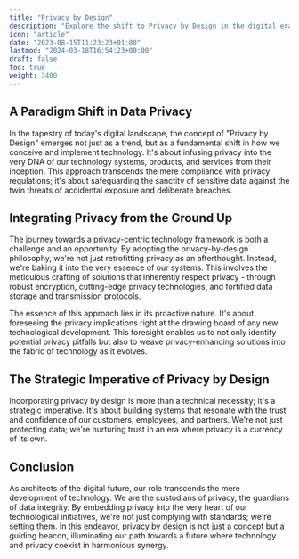 ```yaml
---
title: "Privacy by Design"
description: "Explore the shift to Privacy by Design in the digital era. A proactive data protection and trust-building strategy for technology development."
icon: "article"
date: "2023-08-15T11:23:23+01:00"
lastmod: "2024-03-18T16:54:23+00:00"
draft: false
toc: true
weight: 3400
---
```


## A Paradigm Shift in Data Privacy

In the tapestry of today's digital landscape, the concept of "Privacy by Design" emerges not just as a trend, but as a fundamental shift in how we conceive and implement technology. It's about infusing privacy into the very DNA of our technology systems, products, and services from their inception. This approach transcends the mere compliance with privacy regulations; it's about safeguarding the sanctity of sensitive data against the twin threats of accidental exposure and deliberate breaches.

## Integrating Privacy from the Ground Up

The journey towards a privacy-centric technology framework is both a challenge and an opportunity. By adopting the privacy-by-design philosophy, we're not just retrofitting privacy as an afterthought. Instead, we're baking it into the very essence of our systems. This involves the meticulous crafting of solutions that inherently respect privacy - through robust encryption, cutting-edge privacy technologies, and fortified data storage and transmission protocols.

The essence of this approach lies in its proactive nature. It's about foreseeing the privacy implications right at the drawing board of any new technological development. This foresight enables us to not only identify potential privacy pitfalls but also to weave privacy-enhancing solutions into the fabric of technology as it evolves.

## The Strategic Imperative of Privacy by Design

Incorporating privacy by design is more than a technical necessity; it's a strategic imperative. It's about building systems that resonate with the trust and confidence of our customers, employees, and partners. We're not just protecting data; we're nurturing trust in an era where privacy is a currency of its own.


## Conclusion

As architects of the digital future, our role transcends the mere development of technology. We are the custodians of privacy, the guardians of data integrity. By embedding privacy into the very heart of our technological initiatives, we're not just complying with standards; we're setting them. In this endeavor, privacy by design is not just a concept but a guiding beacon, illuminating our path towards a future where technology and privacy coexist in harmonious synergy.
